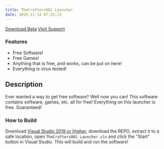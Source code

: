 ```yaml
---
title: TheCrafters001 Launcher
date: 2019-11-14 07:33:13
---
```


<a type="button" class="btn btn-primary btn-lg btn-block" href="https://github.com/TheCrafters001/TheCrafters001-Launcher/releases"><i class="fa fa-windows" aria-hidden="true"></i> Download Beta</a>
<a type="button" class="btn btn-warning btn-lg btn-block" href="https://github.com/TheCrafters001/TheCrafters001-Launcher/issues"><i class="fa fa-ticket" aria-hidden="true"></i> Visit Support</a>


### Features
- Free Software!
- Free Games!
- Anything that is free, and works, can be put on here!
- Everything is virus tested!

## Description
Ever wanted a way to get free software? Well now you can! This software contains software, games, etc. all for free! Everything on this launcher is free. Guaranteed!
### How to Build
Download [Visual Studio 2019 or Higher](http://visualstudio.com "Visual Studio 2019 or Higher"), download the REPO, extract it to a safe location, open `TheCrafters001 Launcher.sln` and click the "Start" button in Visual Studio. This will build and run the software!